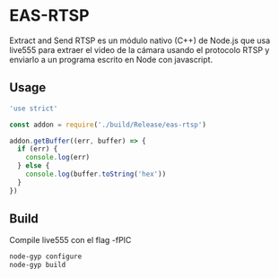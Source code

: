 # EAS-RTSP

Extract and Send RTSP es un módulo nativo (C++) de Node.js que usa live555 para extraer el video de la cámara
usando el protocolo RTSP y enviarlo a un programa escrito en Node con javascript.

Usage
---

```js
'use strict'

const addon = require('./build/Release/eas-rtsp')

addon.getBuffer((err, buffer) => {
  if (err) {
    console.log(err)
  } else {
    console.log(buffer.toString('hex'))
  }
})
```

Build
---

Compile live555 con el flag -fPIC

```bash
node-gyp configure
node-gyp build
```
